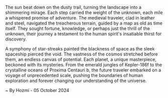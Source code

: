 
The sun beat down on the dusty trail, turning the landscape into a shimmering mirage. Each step carried the weight of the unknown, each mile a whispered promise of adventure. The medieval traveler, clad in leather and steel, navigated the treacherous terrain, guided by a map as old as time itself. They sought fortune, knowledge, or perhaps just the thrill of the unknown, their journey a testament to the human spirit's insatiable thirst for discovery.

A symphony of star-streaks painted the blackness of space as the sleek spaceship pierced the void. The vastness of the cosmos stretched before them, an endless canvas of potential. Each planet, a unique masterpiece, beckoned with its mysteries. From the emerald jungles of Kepler-186f to the crystalline oceans of Proxima Centauri b, the future traveler embarked on a voyage of unprecedented scale, pushing the boundaries of human exploration and forever changing our understanding of the universe. 

~ By Hozmi - 05 October 2024
